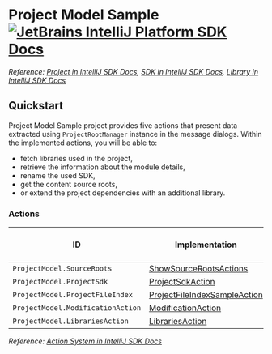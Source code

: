 # Project Model Sample [![JetBrains IntelliJ Platform SDK Docs](https://jb.gg/badges/docs.svg)][docs]
*Reference: [Project in IntelliJ SDK Docs][docs:project], [SDK in IntelliJ SDK Docs][docs:sdk], [Library in IntelliJ SDK Docs][docs:library]*

## Quickstart

Project Model Sample project provides five actions that present data extracted using `ProjectRootManager` instance in the message dialogs.
Within the implemented actions, you will be able to:
- fetch libraries used in the project,
- retrieve the information about the module details,
- rename the used SDK,
- get the content source roots,
- or extend the project dependencies with an additional library.

### Actions

| ID                                | Implementation                                                    | Base Action Class |
|-----------------------------------|-------------------------------------------------------------------|-------------------|
| `ProjectModel.SourceRoots`        | [ShowSourceRootsActions][file:ShowSourceRootsActions]             | `AnAction`        |
| `ProjectModel.ProjectSdk`         | [ProjectSdkAction][file:ProjectSdkAction]                         | `AnAction`        |
| `ProjectModel.ProjectFileIndex`   | [ProjectFileIndexSampleAction][file:ProjectFileIndexSampleAction] | `AnAction`        |
| `ProjectModel.ModificationAction` | [ModificationAction][file:ModificationAction]                     | `AnAction`        |
| `ProjectModel.LibrariesAction`    | [LibrariesAction][file:LibrariesAction]                           | `AnAction`        |

*Reference: [Action System in IntelliJ SDK Docs][docs:actions]*


[docs]: https://plugins.jetbrains.com/docs/intellij/
[docs:actions]: https://plugins.jetbrains.com/docs/intellij/action-system.html
[docs:project]: https://plugins.jetbrains.com/docs/intellij/project.html
[docs:sdk]: https://plugins.jetbrains.com/docs/intellij/sdk.html
[docs:library]: https://plugins.jetbrains.com/docs/intellij/library.html

[file:ShowSourceRootsActions]: ./src/main/java/org/intellij/sdk/project/model/ShowSourceRootsActions.java
[file:ProjectSdkAction]: ./src/main/java/org/intellij/sdk/project/model/ProjectSdkAction.java
[file:ProjectFileIndexSampleAction]: ./src/main/java/org/intellij/sdk/project/model/ProjectFileIndexSampleAction.java
[file:ModificationAction]: ./src/main/java/org/intellij/sdk/project/model/ModificationAction.java
[file:LibrariesAction]: ./src/main/java/org/intellij/sdk/project/model/LibrariesAction.java
